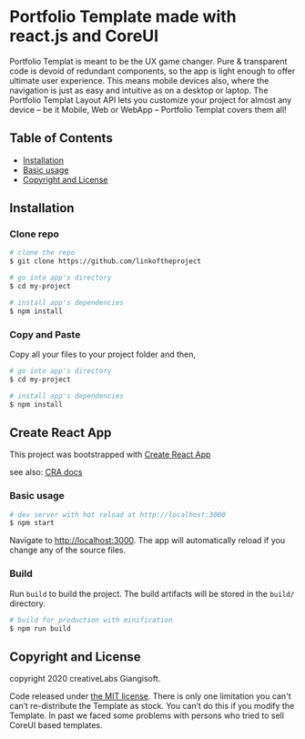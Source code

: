 
# Portfolio Template made with react.js and CoreUI

Portfolio Templat is meant to be the UX game changer. Pure & transparent code is devoid of redundant components, so the app is light enough to offer ultimate user experience. This means mobile devices also, where the navigation is just as easy and intuitive as on a desktop or laptop. The Portfolio Templat Layout API lets you customize your project for almost any device – be it Mobile, Web or WebApp – Portfolio Templat covers them all!

## Table of Contents

* [Installation](#installation)
* [Basic usage](#create-react-app)
* [Copyright and License](#copyright-and-license)


## Installation

### Clone repo

``` bash
# clone the repo
$ git clone https://github.com/linkoftheproject

# go into app's directory
$ cd my-project

# install app's dependencies
$ npm install
```

### Copy and Paste

Copy all your files to your project folder and then,

``` bash
# go into app's directory
$ cd my-project

# install app's dependencies
$ npm install
```

## Create React App
This project was bootstrapped with [Create React App](https://github.com/facebook/create-react-app)

see also:
[CRA docs](https://create-react-app.dev/docs/getting-started)

### Basic usage

``` bash
# dev server with hot reload at http://localhost:3000
$ npm start
```

Navigate to [http://localhost:3000](http://localhost:3000). The app will automatically reload if you change any of the source files.

### Build

Run `build` to build the project. The build artifacts will be stored in the `build/` directory.

```bash
# build for production with minification
$ npm run build
```



## Copyright and License

copyright 2020 creativeLabs Giangisoft.   

 
Code released under [the MIT license](https://github.com/coreui/coreui-free-react-admin-template/blob/master/LICENSE).
There is only one limitation you can't can’t re-distribute the Template as stock. You can’t do this if you modify the Template. In past we faced some problems with persons who tried to sell CoreUI based templates.

